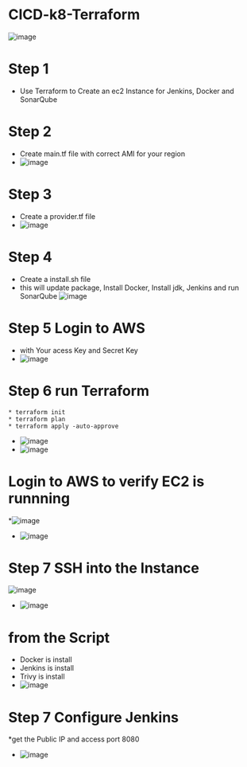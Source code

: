 # CICD-k8-Terraform
![image](https://github.com/rogerbarrow/CICD-k8-Terraform/assets/46138186/1cd6cdef-769d-4720-ac5f-a6abc0cbfb29)
# Step 1
* Use Terraform to Create an ec2 Instance for Jenkins, Docker and SonarQube

# Step 2
  * Create main.tf file with correct AMI for your region
 * ![image](https://github.com/rogerbarrow/CICD-k8-Terraform/assets/46138186/391d0338-7094-45a0-9d9e-cc9b4259d134)
# Step 3
 * Create a provider.tf file
  * ![image](https://github.com/rogerbarrow/CICD-k8-Terraform/assets/46138186/d6b99a5b-eaf2-4d8c-aa6f-264e9b6993af)
  # Step 4 
  * Create a install.sh file
  * this will update package, Install Docker, Install jdk, Jenkins and run SonarQube
![image](https://github.com/rogerbarrow/CICD-k8-Terraform/assets/46138186/57dd36b5-a96f-4b66-9cc9-bbb97411a3ee)
# Step 5 Login to AWS 
* with Your acess Key and Secret Key
* ![image](https://github.com/rogerbarrow/CICD-k8-Terraform/assets/46138186/aefe37db-c126-421f-a448-28cb5f1ef7b6)
# Step 6 run Terraform
    * terraform init
    * terraform plan
    * terraform apply -auto-approve
    
  * ![image](https://github.com/rogerbarrow/CICD-k8-Terraform/assets/46138186/30044cb7-346c-49c2-b86d-31d275895428)
* ![image](https://github.com/rogerbarrow/CICD-k8-Terraform/assets/46138186/2a5dac22-0e87-4506-b2c7-3e3304f5735f)
# Login to AWS to verify EC2 is runnning
 *![image](https://github.com/rogerbarrow/CICD-k8-Terraform/assets/46138186/d4218d66-9d00-47df-9db5-4793ae187aea)
 * ![image](https://github.com/rogerbarrow/CICD-k8-Terraform/assets/46138186/5c459695-c232-42be-b41a-9d6b43efbafe)
# Step 7 SSH into the Instance 
![image](https://github.com/rogerbarrow/CICD-k8-Terraform/assets/46138186/2872cde7-7f40-48bb-b77e-5266cf4541e3)
* ![image](https://github.com/rogerbarrow/CICD-k8-Terraform/assets/46138186/f2eeccf5-ba32-4baa-a3d2-65b274aaa3cc)

# from the Script
 * Docker is install
 * Jenkins is install
 * Trivy is install
 * ![image](https://github.com/rogerbarrow/CICD-k8-Terraform/assets/46138186/9fd858e4-9a60-436e-8b85-af67a7f502db)

# Step 7 Configure Jenkins
  *get the Public IP and access port 8080
  * ![image](https://github.com/rogerbarrow/CICD-k8-Terraform/assets/46138186/ee6f8053-0cc5-4ec2-a0c9-69c96e5c2ec3)


